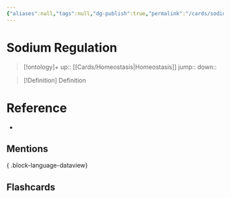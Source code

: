 ```yaml
---
{"aliases":null,"tags":null,"dg-publish":true,"permalink":"/cards/sodium-regulation/","dgPassFrontmatter":true}
---
```


# Sodium Regulation

> [!ontology]+
> up:: [[Cards/Homeostasis\|Homeostasis]]
> jump:: 
> down:: 

> [!Definition] Definition

# Reference

- 

## Mentions


{ .block-language-dataview}

## Flashcards
